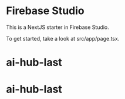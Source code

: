 # Firebase Studio

This is a NextJS starter in Firebase Studio.

To get started, take a look at src/app/page.tsx.
# ai-hub-last
# ai-hub-last
